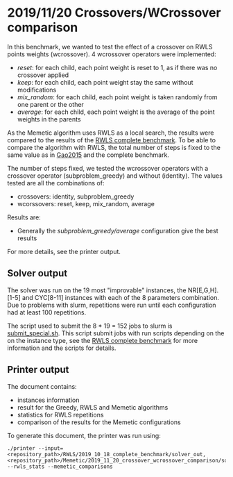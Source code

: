 # 2019/11/20 Crossovers/WCrossover comparison

In this benchmark, we wanted to test the effect of a crossover on RWLS points weights (wcrossover). 4 wcrossover operators were implemented:
 - *reset*: for each child, each point weight is reset to 1, as if there was no crossover applied
 - *keep*: for each child, each point weight stay the same without modifications
 - *mix_random*: for each child, each point weight is taken randomly from one parent or the other
 - *average*: for each child, each point weight is the average of the point weights in the parents

As the Memetic algorithm uses RWLS as a local search, the results were compared to the results of the [RWLS complete benchmark](../../RWLS/2019_10_18_complete_benchmark). To be able to compare the algorithm with RWLS, the total number of steps is fixed to the same value as in [Gao2015](../../References.md) and the complete benchmark.

The number of steps fixed, we tested the wcrossover operators with a crossover operator (subproblem_greedy) and without (identity). The values tested are all the combinations of:
 - crossovers: identity, subproblem_greedy
 - wcorssovers: reset, keep, mix_random, average

Results are:
 - Generally the *subproblem_greedy/average* configuration give the best results

For more details, see the printer output.

## Solver output

The solver was run on the 19 most "improvable" instances, the NR\[E,G,H\].\[1-5\] and CYC\[8-11\] instances with each of the 8 parameters combination. Due to problems with slurm, repetitions were run until each configuration had at least 100 repetitions.

The script used to submit the 8 * 19 = 152 jobs to slurm is [submit_special.sh](./scripts/submit_special.sh). This script submit jobs with run scripts depending on the on the instance type, see the [RWLS complete benchmark](../../RWLS/2019_10_18_complete_benchmark) for more information and the scripts for details.

## Printer output

The document contains:
- instances information
- result for the Greedy, RWLS and Memetic algorithms
- statistics for RWLS repetitions
- comparison of the results for the Memetic configurations

To generate this document, the printer was run using:
```
./printer --input=<repository_path>/RWLS/2019_10_18_complete_benchmark/solver_out,<repository_path>/Memetic/2019_11_20_crossover_wcrossover_comparison/solver_out --rwls_stats --memetic_comparisons
```

